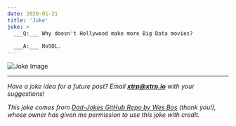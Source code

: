 ```yaml
---
date: 2020-01-21
title: 'Joke'
joke: >
  ___Q:___ Why doesn't Hollywood make more Big Data movies?
  
  ___A:___ NoSQL.
---
```


![Joke Image](https://private.xtrp.io/projects/DailyDeveloperJokes/public_image_server/images/5e1258b4d7b44.png)

---
*Have a joke idea for a future post? Email **[xtrp@xtrp.io](mailto:xtrp@xtrp.io)** with your suggestions!*

*This joke comes from [Dad-Jokes GitHub Repo by Wes Bos](https://github.com/wesbos/dad-jokes) (thank you!), whose owner has given me permission to use this joke with credit.*

<!-- 
Joke text:
**Q:** Why doesn't Hollywood make more Big Data movies?

**A:** NoSQL.
 -->

